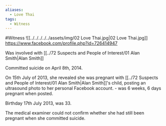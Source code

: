 ```yaml
---
aliases:
  - Love Thai
tags:
  - Witness
---
```


#Witness 
![[../../../../../assets/img/02 Love Thai.jpg|02 Love Thai.jpg]]
https://www.facebook.com/profile.php?id=726414947


Was involved with [[../72 Suspects and People of Interest/01 Alan Smith|Alan Smith]]

Committed suicide on April 8th, 2014.

On 15th July of 2013, she revealed she was pregnant with [[../72 Suspects and People of Interest/01 Alan Smith|Alan Smith]]'s child, posting an ultrasound photo to her personal Facebook account. - was 6 weeks, 6 days pregnant when posted.

Birthday 17th July 2013, was 33.


The medical examiner could not confirm whether she had still been pregnant when she committed suicide.



```smart-connections
```
